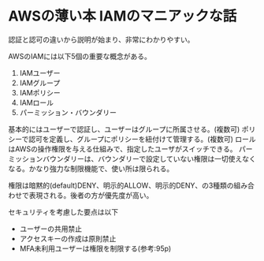# AWSの薄い本 IAMのマニアックな話

認証と認可の違いから説明が始まり、非常にわかりやすい。

AWSのIAMには以下5個の重要な概念がある。

1. IAMユーザー
2. IAMグループ
3. IAMポリシー
4. IAMロール
5. パーミッション・バウンダリー

基本的にはユーザーで認証し、ユーザーはグループに所属させる。(複数可)
ポリシーで認可を定義し、グループにポリシーを紐付けて管理する。(複数可)
ロールはAWSの操作権限を与える仕組みで、指定したユーザがスイッチできる。
パーミッションバウンダリーは、バウンダリーで設定していない権限は一切使えなくなる。かなり強力な制限機能で、使い所は限られる。

権限は暗黙的(default)DENY、明示的ALLOW、明示的DENY、の3種類の組み合わせで表現される。後者の方が優先度が高い。

セキュリティを考慮した要点は以下
- ユーザーの共用禁止
- アクセスキーの作成は原則禁止
- MFA未利用ユーザーは権限を制限する(参考:95p)

